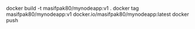 




docker build -t masifpak80/mynodeapp:v1 .
docker tag masifpak80/mynodeapp:v1 docker.io/masifpak80/mynodeapp:latest
docker push
